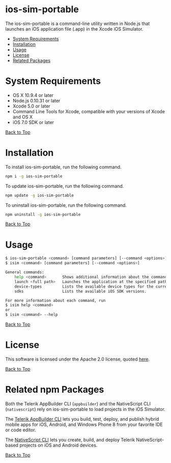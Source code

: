 ios-sim-portable
================

The ios-sim-portable is a command-line utility written in Node.js that launches an iOS application file (.app) in the Xcode iOS Simulator.

* [System Requirements](#system-requirements)
* [Installation](#installation)
* [Usage](#usage)
* [License](#license)
* [Related Packages](#related-packages)

System Requirements
===================

* OS X 10.9.4 or later
* Node.js 0.10.31 or later
* Xcode 5.0 or later
* Command Line Tools for Xcode, compatible with your versions of Xcode and OS X
* iOS 7.0 SDK or later 

[Back to Top][1]

Installation
============

To install ios-sim-portable, run the following command.

```bash
npm i -g ios-sim-portable
```

To update ios-sim-portable, run the following command.

```bash
npm update -g ios-sim-portable
```

To uninstall ios-sim-portable, run the following command.

```bash
npm uninstall -g ios-sim-portable
```

[Back to Top][1]

Usage
=====

```bash
$ ios-sim-portable <command> [command parameters] [--command <options>]
$ isim <command> [command parameters] [--command <options>]

General commands:
	help <command>       Shows additional information about the commands in this list.
	launch <full path>   Launches the application at the specified path in the iOS Simulator.
	device-types         Lists the available device types for the current Xcode version.
	sdks                 Lists the available iOS SDK versions.

For more information about each command, run 
$ isim help <command>
or
$ isim <command> --help

```

[Back to Top][1]

License
=======

This software is licensed under the Apache 2.0 license, quoted <a href="LICENSE" target="_blank">here</a>.

[Back to Top][1]

Related npm Packages
================

Both the Telerik AppBuilder CLI (`appbuilder`) and the NativeScript CLI (`nativescript`) rely on ios-sim-portable to load projects in the iOS Simulator.

The [Telerik AppBuilder CLI][2] lets you build, test, deploy, and publish hybrid mobile apps for iOS, Android, and Windows Phone 8 from your favorite IDE or code editor.

The [NativeScript CLI][3] lets you create, build, and deploy Telerik NativeScript-based projects on iOS and Android devices.

[Back to Top][1]

[1]: #ios-sim-portable
[2]: https://www.npmjs.org/package/appbuilder
[3]: https://www.npmjs.org/package/nativescript